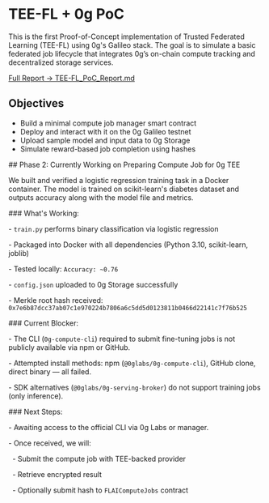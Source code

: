 # TEE-FL + 0g PoC

This is the first Proof-of-Concept implementation of Trusted Federated Learning (TEE-FL) using 0g's Galileo stack. The goal is to simulate a basic federated job lifecycle that integrates 0g’s on-chain compute tracking and decentralized storage services.

[Full Report → TEE-FL\_PoC\_Report.md](TEE-FL_PoC_Report.md)

## Objectives

* Build a minimal compute job manager smart contract
* Deploy and interact with it on the 0g Galileo testnet
* Upload sample model and input data to 0g Storage
* Simulate reward-based job completion using hashes





\## Phase 2: Currently Working on Preparing Compute Job for 0g TEE



We built and verified a logistic regression training task in a Docker container. The model is trained on scikit-learn's diabetes dataset and outputs accuracy along with the model file and metrics.



\### What's Working:

\- `train.py` performs binary classification via logistic regression

\- Packaged into Docker with all dependencies (Python 3.10, scikit-learn, joblib)

\- Tested locally: `Accuracy: ~0.76`

\- `config.json` uploaded to 0g Storage successfully

\- Merkle root hash received: `0x7e6b87dcc37ab07c1e970224b7806a6c5dd5d0123811b0466d22141c7f76b525`



\### Current Blocker:

\- The CLI (`0g-compute-cli`) required to submit fine-tuning jobs is not publicly available via npm or GitHub.

\- Attempted install methods: npm (`@0glabs/0g-compute-cli`), GitHub clone, direct binary — all failed.

\- SDK alternatives (`@0glabs/0g-serving-broker`) do not support training jobs (only inference).



\### Next Steps:

\- Awaiting access to the official CLI via 0g Labs or manager.

\- Once received, we will:

&nbsp; - Submit the compute job with TEE-backed provider

&nbsp; - Retrieve encrypted result

&nbsp; - Optionally submit hash to `FLAIComputeJobs` contract



